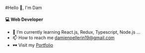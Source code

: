  #Hello 👋, I'm Dam
	
 #### 💻  Web Developer

+ 🌱 I’m currently learning React.js, Redux, Typescript, Node.js ...
+ 📫 How to reach me damienpellerin19@gmail.com
+ 🕶️ Visit my [Portfolio](https://damien-pellerin.fr)
<!--
**DamienPellerin/DamienPellerin** is a ✨ _special_ ✨ repository because its `README.md` (this file) appears on your GitHub profile.

Here are some ideas to get you started:

- 🔭 I’m currently working on ...
- 🌱 I’m currently learning ...
- 👯 I’m looking to collaborate on ...
- 🤔 I’m looking for help with ...
- 💬 Ask me about ...
- 📫 How to reach me: ...
- 😄 Pronouns: ...
- ⚡ Fun fact: ...
-->
